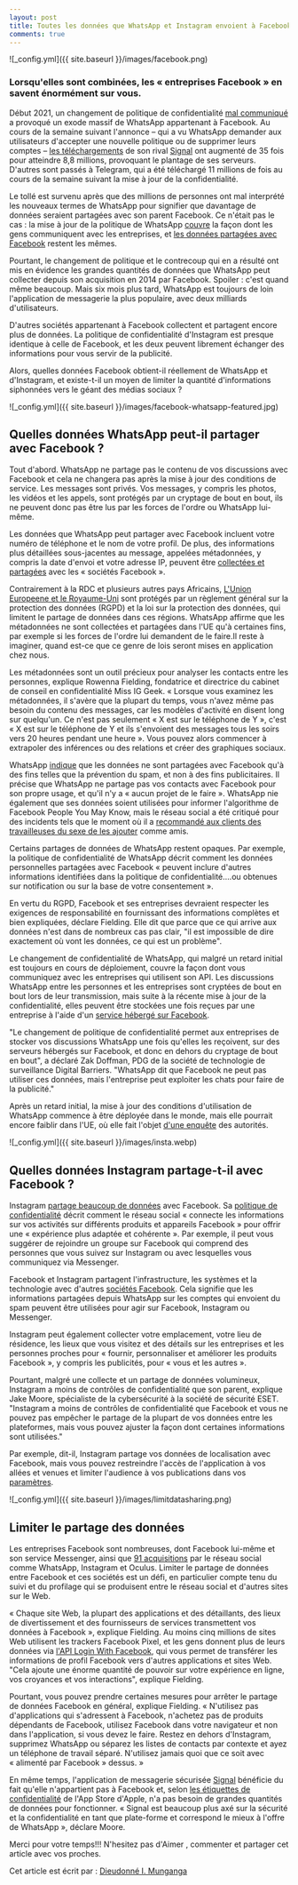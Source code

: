 ```yaml
---
layout: post
title: Toutes les données que WhatsApp et Instagram envoient à Facebook
comments: true
---
```

![_config.yml]({{ site.baseurl }}/images/facebook.png)
### Lorsqu'elles sont combinées, les « entreprises Facebook » en savent énormément sur vous.

Début 2021, un changement de politique de confidentialité [mal communiqué](https://www.theverge.com/2021/1/12/22226792/whatsapp-privacy-policy-response-signal-telegram-controversy-clarification) a provoqué un exode massif de WhatsApp appartenant à Facebook. Au cours de la semaine suivant l'annonce – qui a vu WhatsApp demander aux utilisateurs d'accepter une nouvelle politique ou de supprimer leurs comptes – [les téléchargements](https://www.bbc.co.uk/news/technology-55684595) de son rival [Signal](https://www.wired.co.uk/article/whatsapp-alternatives-vs-signal) ont augmenté de 35 fois pour atteindre 8,8 millions, provoquant le plantage de ses serveurs. D'autres sont passés à Telegram, qui a été téléchargé 11 millions de fois au cours de la semaine suivant la mise à jour de la confidentialité.

Le tollé est survenu après que des millions de personnes ont mal interprété les nouveaux termes de WhatsApp pour signifier que davantage de données seraient partagées avec son parent Facebook. Ce n'était pas le cas : la mise à jour de la politique de WhatsApp [couvre](https://faq.whatsapp.com/general/security-and-privacy/answering-your-questions-about-whatsapps-privacy-policy) la façon dont les gens communiquent avec les entreprises, et [les données partagées avec Facebook](https://www.wired.com/story/whatsapp-facebook-data-share-notification/) restent les mêmes.

Pourtant, le changement de politique et le contrecoup qui en a résulté ont mis en évidence les grandes quantités de données que WhatsApp peut collecter depuis son acquisition en 2014 par Facebook. Spoiler : c'est quand même beaucoup. Mais six mois plus tard, WhatsApp est toujours de loin l'application de messagerie la plus populaire, avec deux milliards d'utilisateurs.

D'autres sociétés appartenant à Facebook collectent et partagent encore plus de données. La politique de confidentialité d'Instagram est presque identique à celle de Facebook, et les deux peuvent librement échanger des informations pour vous servir de la publicité.

Alors, quelles données Facebook obtient-il réellement de WhatsApp et d'Instagram, et existe-t-il un moyen de limiter la quantité d'informations siphonnées vers le géant des médias sociaux ?

![_config.yml]({{ site.baseurl }}/images/facebook-whatsapp-featured.jpg)
## Quelles données WhatsApp peut-il partager avec Facebook ?
Tout d'abord. WhatsApp ne partage pas le contenu de vos discussions avec Facebook et cela ne changera pas après la mise à jour des conditions de service. Les messages sont privés. Vos messages, y compris les photos, les vidéos et les appels, sont protégés par un cryptage de bout en bout, ils ne peuvent donc pas être lus par les forces de l'ordre ou WhatsApp lui-même.

Les données que WhatsApp peut partager avec Facebook incluent votre numéro de téléphone et le nom de votre profil. De plus, des informations plus détaillées sous-jacentes au message, appelées métadonnées, y compris la date d'envoi et votre adresse IP, peuvent être [collectées et partagées](https://faq.whatsapp.com/general/security-and-privacy/what-information-does-whatsapp-share-with-the-facebook-companies/?lang=en) avec les « sociétés Facebook ».

Contrairement à la RDC et plusieurs autres pays Africains, [L'Union Europeene et le Royaume-Uni](https://twitter.com/wolfiechristl/status/1350192867273289738?s=21) sont protégés par un règlement général sur la protection des données (RGPD) et la loi sur la protection des données, qui limitent le partage de données dans ces régions. WhatsApp affirme que les métadonnées ne sont collectées et partagées dans l'UE qu'à certaines fins, par exemple si les forces de l'ordre lui demandent de le faire.Il reste à imaginer, quand est-ce que ce genre de lois seront mises en application chez nous.

Les métadonnées sont un outil précieux pour analyser les contacts entre les personnes, explique Rowenna Fielding, fondatrice et directrice du cabinet de conseil en confidentialité Miss IG Geek. « Lorsque vous examinez les métadonnées, il s'avère que la plupart du temps, vous n'avez même pas besoin du contenu des messages, car les modèles d'activité en disent long sur quelqu'un. Ce n'est pas seulement « X est sur le téléphone de Y », c'est « X est sur le téléphone de Y et ils s'envoient des messages tous les soirs vers 20 heures pendant une heure ». Vous pouvez alors commencer à extrapoler des inférences ou des relations et créer des graphiques sociaux.

WhatsApp [indique](https://faq.whatsapp.com/general/security-and-privacy/how-we-work-with-the-facebook-companies?eea=1) que les données ne sont partagées avec Facebook qu'à des fins telles que la prévention du spam, et non à des fins publicitaires. Il précise que WhatsApp ne partage pas vos contacts avec Facebook pour son propre usage, et qu'il n'y a « aucun projet de le faire ». WhatsApp nie également que ses données soient utilisées pour informer l'algorithme de Facebook People You May Know, mais le réseau social a été critiqué pour des incidents tels que le moment où il a [recommandé aux clients des travailleuses du sexe de les ajouter](https://www.wired.co.uk/article/facebook-people-you-may-know-friend-suggestions) comme amis.

Certains partages de données de WhatsApp restent opaques. Par exemple, la politique de confidentialité de WhatsApp décrit comment les données personnelles partagées avec Facebook « peuvent inclure d'autres informations identifiées dans la politique de confidentialité….ou obtenues sur notification ou sur la base de votre consentement ».

En vertu du RGPD, Facebook et ses entreprises devraient respecter les exigences de responsabilité en fournissant des informations complètes et bien expliquées, déclare Fielding. Elle dit que parce que ce qui arrive aux données n'est dans de nombreux cas pas clair, "il est impossible de dire exactement où vont les données, ce qui est un problème".

Le changement de confidentialité de WhatsApp, qui malgré un retard initial est toujours en cours de déploiement, couvre la façon dont vous communiquez avec les entreprises qui utilisent son API. Les discussions WhatsApp entre les personnes et les entreprises sont cryptées de bout en bout lors de leur transmission, mais suite à la récente mise à jour de la confidentialité, elles peuvent être stockées une fois reçues par une entreprise à l'aide d'un [service hébergé sur Facebook](https://faq.whatsapp.com/general/security-and-privacy/about-new-business-features-and-whatsapps-privacy-policy-update).

"Le changement de politique de confidentialité permet aux entreprises de stocker vos discussions WhatsApp une fois qu'elles les reçoivent, sur des serveurs hébergés sur Facebook, et donc en dehors du cryptage de bout en bout", a déclaré Zak Doffman, PDG de la société de technologie de surveillance Digital Barriers. "WhatsApp dit que Facebook ne peut pas utiliser ces données, mais l'entreprise peut exploiter les chats pour faire de la publicité."

Après un retard initial, la mise à jour des conditions d'utilisation de WhatsApp commence à être déployée dans le monde, mais elle pourrait encore faiblir dans l'UE, où elle fait l'objet [d'une enquête](https://www.bloomberg.com/news/articles/2021-07-15/facebook-s-eu-privacy-watchdog-urged-to-probe-data-sharing) des autorités.

![_config.yml]({{ site.baseurl }}/images/insta.webp)
## Quelles données Instagram partage-t-il avec Facebook ?

Instagram [partage beaucoup de données](https://www.google.com/search?q=site%3Awired.co.uk+instagram&oq=site%3Awired.co.uk+instagram+&aqs=chrome..69i57j69i58.3084j0j1&sourceid=chrome&ie=UTF-8) avec Facebook. Sa [politique de confidentialité](https://help.instagram.com/519522125107875) décrit comment le réseau social « connecte les informations sur vos activités sur différents produits et appareils Facebook » pour offrir une « expérience plus adaptée et cohérente ». Par exemple, il peut vous suggérer de rejoindre un groupe sur Facebook qui comprend des personnes que vous suivez sur Instagram ou avec lesquelles vous communiquez via Messenger.

Facebook et Instagram partagent l'infrastructure, les systèmes et la technologie avec d'autres [sociétés Facebook](https://www.facebook.com/help/111814505650678?ref=dp). Cela signifie que les informations partagées depuis WhatsApp sur les comptes qui envoient du spam peuvent être utilisées pour agir sur Facebook, Instagram ou Messenger.

Instagram peut également collecter votre emplacement, votre lieu de résidence, les lieux que vous visitez et des détails sur les entreprises et les personnes proches pour « fournir, personnaliser et améliorer les produits Facebook », y compris les publicités, pour « vous et les autres ».

Pourtant, malgré une collecte et un partage de données volumineux, Instagram a moins de contrôles de confidentialité que son parent, explique Jake Moore, spécialiste de la cybersécurité à la société de sécurité ESET. "Instagram a moins de contrôles de confidentialité que Facebook et vous ne pouvez pas empêcher le partage de la plupart de vos données entre les plateformes, mais vous pouvez ajuster la façon dont certaines informations sont utilisées."

Par exemple, dit-il, Instagram partage vos données de localisation avec Facebook, mais vous pouvez restreindre l'accès de l'application à vos allées et venues et limiter l'audience à vos publications dans vos [paramètres](https://www.instagram.com/accounts/privacy_and_security/).

![_config.yml]({{ site.baseurl }}/images/limitdatasharing.png)
## Limiter le partage des données

Les entreprises Facebook sont nombreuses, dont Facebook lui-même et son service Messenger, ainsi que [91 acquisitions](https://en.wikipedia.org/wiki/List_of_mergers_and_acquisitions_by_Facebook) par le réseau social comme WhatsApp, Instagram et Oculus. Limiter le partage de données entre Facebook et ces sociétés est un défi, en particulier compte tenu du suivi et du profilage qui se produisent entre le réseau social et d'autres sites sur le Web.

« Chaque site Web, la plupart des applications et des détaillants, des lieux de divertissement et des fournisseurs de services transmettent vos données à Facebook », explique Fielding. Au moins cinq millions de sites Web utilisent les trackers Facebook Pixel, et les gens donnent plus de leurs données via [l'API Login With Facebook](https://www.wired.com/story/security-risks-of-logging-in-with-facebook/), qui vous permet de transférer les informations de profil Facebook vers d'autres applications et sites Web. "Cela ajoute une énorme quantité de pouvoir sur votre expérience en ligne, vos croyances et vos interactions", explique Fielding.

Pourtant, vous pouvez prendre certaines mesures pour arrêter le partage de données Facebook en général, explique Fielding. « N'utilisez pas d'applications qui s'adressent à Facebook, n'achetez pas de produits dépendants de Facebook, utilisez Facebook dans votre navigateur et non dans l'application, si vous devez le faire. Restez en dehors d'Instagram, supprimez WhatsApp ou séparez les listes de contacts par contexte et ayez un téléphone de travail séparé. N'utilisez jamais quoi que ce soit avec « alimenté par Facebook » dessus. »



En même temps, l'application de messagerie sécurisée [Signal](https://signal.org/en/) bénéficie du fait qu'elle n'appartient pas à Facebook et, selon [les étiquettes de confidentialité](https://www.forbes.com/sites/zakdoffman/2021/01/03/whatsapp-beaten-by-apples-new-imessage-update-for-iphone-users/?sh=521a8ade3623) de l'App Store d'Apple, n'a pas besoin de grandes quantités de données pour fonctionner. « Signal est beaucoup plus axé sur la sécurité et la confidentialité en tant que plate-forme et correspond le mieux à l'offre de WhatsApp », déclare Moore.


Merci pour votre temps!!!
N'hesitez pas d'Aimer , commenter et partager cet article avec vos proches.

Cet article est écrit par : [Dieudonné I. Munganga](https://monsieurpapa.github.io/about/)